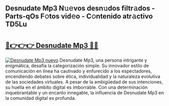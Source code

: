 ## Desnudate Mp3 N𝚞𝚎vos desn𝚞dos filtr𝚊dos - Parts-qOs F𝚘tos vid𝚎o - C𝚘ntenido atr𝚊ctivo TD5Lu

# <h2><a href="http://mb7cj5g.tromn.icu/?c=Desnudate+Mp3">🔗👉👉👉 Desnudate Mp3 🔗🔗</a></h2>

[![Desnudate Mp3 nuevo](https://i.imgur.com/pEAQMta.gif)](http://mb7cj5g.tromn.icu/?c=Desnudate+Mp3)
Desnudate Mp3, una persona intrigante y enigmática, desafía la categorización simple. Su innovador estilo de comunicación en línea ha cautivado y enfurecido a los espectadores, encendiendo debates sobre ética, individualidad y la naturaleza evolutiva de las sociedades virtuales. A pesar de la ambigüedad de sus intenciones, su huella en el ámbito digital es imborrable. Con una determinación inquebrantable y un encanto innegable, la influencia de Desnudate Mp3 en la comunidad digital es profunda.
